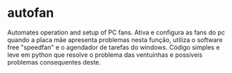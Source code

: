 # autofan
Automates operation and setup of PC fans. 
 Ativa e configura as fans do pc quando a placa mãe apresenta problemas nesta função, utiliza o software free "speedfan" e o agendador de tarefas do windows. 
 Código simples e leve em python que resolve o problema das ventuinhas e possíveis problemas consequentes deste. 
